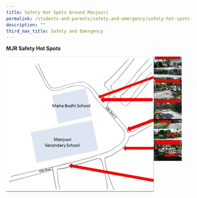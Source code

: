 ```yaml
---
title: Safety Hot Spots Around Manjusri
permalink: /students-and-parents/safety-and-emergency/safety-hot-spots-around-manjusri/
description: ""
third_nav_title: Safety and Emergency
---
```

**MJR Safety Hot Spots**

<img src="/images/Students%20and%20Parents/Safety%20and%20Emergency/Safety%20Hot%20Spots/map%20draw%20with%20arrow.jpg" style="width:80%;float:left">

<a href="/images/Students%20and%20Parents/Safety%20and%20Emergency/Safety%20Hot%20Spots/Slide_s%20(1).jpg" target = "_blank"><img src="/images/Students%20and%20Parents/Safety%20and%20Emergency/Safety%20Hot%20Spots/Slide_s%20(1).jpg" style="width:15%;float:left"></a>

<a href="/images/Students%20and%20Parents/Safety%20and%20Emergency/Safety%20Hot%20Spots/Slide_s%20(2).jpg" target = "_blank"><img src="/images/Students%20and%20Parents/Safety%20and%20Emergency/Safety%20Hot%20Spots/Slide_s%20(2).jpg" style="width:15%;float:left"></a>

<a href="/images/Students%20and%20Parents/Safety%20and%20Emergency/Safety%20Hot%20Spots/Slide_s%20(3).jpg" target = "_blank"><img src="/images/Students%20and%20Parents/Safety%20and%20Emergency/Safety%20Hot%20Spots/Slide_s%20(3).jpg" style="width:15%;float:left"></a>


<a href="/images/Students%20and%20Parents/Safety%20and%20Emergency/Safety%20Hot%20Spots/Slide_s%20(4).jpg" target = "_blank"><img src="/images/Students%20and%20Parents/Safety%20and%20Emergency/Safety%20Hot%20Spots/Slide_s%20(4).jpg" style="width:15%;float:left"></a>

<a href="/images/Students%20and%20Parents/Safety%20and%20Emergency/Safety%20Hot%20Spots/Slide_s%20(5).jpg" target = "_blank"><img src="/images/Students%20and%20Parents/Safety%20and%20Emergency/Safety%20Hot%20Spots/Slide_s%20(5).jpg" style="width:15%;float:left"></a>